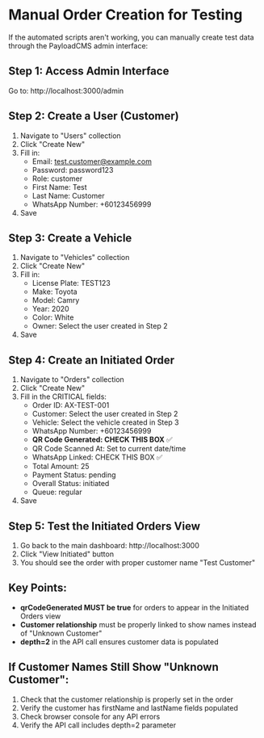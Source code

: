 # Manual Order Creation for Testing

If the automated scripts aren't working, you can manually create test data through the PayloadCMS admin interface:

## Step 1: Access Admin Interface
Go to: http://localhost:3000/admin

## Step 2: Create a User (Customer)
1. Navigate to "Users" collection
2. Click "Create New"
3. Fill in:
   - Email: test.customer@example.com
   - Password: password123
   - Role: customer
   - First Name: Test
   - Last Name: Customer
   - WhatsApp Number: +60123456999
4. Save

## Step 3: Create a Vehicle
1. Navigate to "Vehicles" collection
2. Click "Create New"
3. Fill in:
   - License Plate: TEST123
   - Make: Toyota
   - Model: Camry
   - Year: 2020
   - Color: White
   - Owner: Select the user created in Step 2
4. Save

## Step 4: Create an Initiated Order
1. Navigate to "Orders" collection
2. Click "Create New"
3. Fill in the CRITICAL fields:
   - Order ID: AX-TEST-001
   - Customer: Select the user created in Step 2
   - Vehicle: Select the vehicle created in Step 3
   - WhatsApp Number: +60123456999
   - **QR Code Generated: CHECK THIS BOX** ✅
   - QR Code Scanned At: Set to current date/time
   - WhatsApp Linked: CHECK THIS BOX ✅
   - Total Amount: 25
   - Payment Status: pending
   - Overall Status: initiated
   - Queue: regular
4. Save

## Step 5: Test the Initiated Orders View
1. Go back to the main dashboard: http://localhost:3000
2. Click "View Initiated" button
3. You should see the order with proper customer name "Test Customer"

## Key Points:
- **qrCodeGenerated MUST be true** for orders to appear in the Initiated Orders view
- **Customer relationship** must be properly linked to show names instead of "Unknown Customer"
- **depth=2** in the API call ensures customer data is populated

## If Customer Names Still Show "Unknown Customer":
1. Check that the customer relationship is properly set in the order
2. Verify the customer has firstName and lastName fields populated
3. Check browser console for any API errors
4. Verify the API call includes depth=2 parameter
